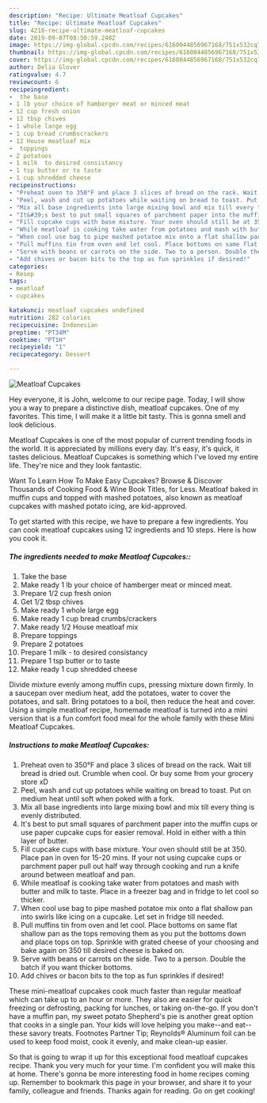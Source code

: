 ```yaml
---
description: "Recipe: Ultimate Meatloaf Cupcakes"
title: "Recipe: Ultimate Meatloaf Cupcakes"
slug: 4218-recipe-ultimate-meatloaf-cupcakes
date: 2019-09-07T08:50:59.248Z
image: https://img-global.cpcdn.com/recipes/6160044856967168/751x532cq70/meatloaf-cupcakes-recipe-main-photo.jpg
thumbnail: https://img-global.cpcdn.com/recipes/6160044856967168/751x532cq70/meatloaf-cupcakes-recipe-main-photo.jpg
cover: https://img-global.cpcdn.com/recipes/6160044856967168/751x532cq70/meatloaf-cupcakes-recipe-main-photo.jpg
author: Delia Glover
ratingvalue: 4.7
reviewcount: 6
recipeingredient:
-  the base
- 1 lb your choice of hamberger meat or minced meat
- 12 cup fresh onion
- 12 tbsp chives
- 1 whole large egg
- 1 cup bread crumbscrackers
- 12 House meatloaf mix
-  toppings
- 2 potatoes
- 1 milk  to desired consistancy
- 1 tsp butter or to taste
- 1 cup shredded cheese
recipeinstructions:
- "Preheat oven to 350°F and place 3 slices of bread on the rack. Wait till bread is dried out. Crumble when cool. Or buy some from your grocery store xD"
- "Peel, wash and cut up potatoes while waiting on bread to toast. Put on medium heat until soft when poked with a fork."
- "Mix all base ingredients into large mixing bowl and mix till every thing is evenly distributed."
- "It&#39;s best to put small squares of parchment paper into the muffin cups or use paper cupcake cups for easier removal. Hold in either with a thin layer of butter."
- "Fill cupcake cups with base mixture. Your oven should still be at 350. Place pan in oven for 15-20 mins. If your not using cupcake cups or parchment paper pull out half way through cooking and run a knife around between meatloaf and pan."
- "While meatloaf is cooking take water from potatoes and mash with butter and milk to taste. Place in a freezer bag and in fridge to let cool so thicker."
- "When cool use bag to pipe mashed potatoe mix onto a flat shallow pan into swirls like icing on a cupcake. Let set in fridge till needed."
- "Pull muffins tin from oven and let cool. Place bottoms on same flat shallow pan as the tops removing them as you put the bottoms down and place tops on top. Sprinkle with grated cheese of your choosing and bake again on 350 till desired cheese is baked on."
- "Serve with beans or carrots on the side. Two to a person. Double the batch if you want thicker bottoms."
- "Add chives or bacon bits to the top as fun sprinkles if desired!"
categories:
- Resep
tags:
- meatloaf
- cupcakes

katakunci: meatloaf cupcakes undefined
nutrition: 282 calories
recipecuisine: Indonesian
preptime: "PT34M"
cooktime: "PT1H"
recipeyield: "1"
recipecategory: Dessert

---
```



![Meatloaf Cupcakes](https://img-global.cpcdn.com/recipes/6160044856967168/751x532cq70/meatloaf-cupcakes-recipe-main-photo.jpg)

Hey everyone, it is John, welcome to our recipe page. Today, I will show you a way to prepare a distinctive dish, meatloaf cupcakes. One of my favorites. This time, I will make it a little bit tasty. This is gonna smell and look delicious.

Meatloaf Cupcakes is one of the most popular of current trending foods in the world. It is appreciated by millions every day. It's easy, it's quick, it tastes delicious. Meatloaf Cupcakes is something which I've loved my entire life. They're nice and they look fantastic.

Want To Learn How To Make Easy Cupcakes? Browse &amp; Discover Thousands of Cooking Food &amp; Wine Book Titles, for Less. Meatloaf baked in muffin cups and topped with mashed potatoes, also known as meatloaf cupcakes with mashed potato icing, are kid-approved.


To get started with this recipe, we have to prepare a few ingredients. You can cook meatloaf cupcakes using 12 ingredients and 10 steps. Here is how you cook it.

##### The ingredients needed to make Meatloaf Cupcakes::

1. Take  the base
1. Make ready 1 lb your choice of hamberger meat or minced meat.
1. Prepare 1/2 cup fresh onion
1. Get 1/2 tbsp chives
1. Make ready 1 whole large egg
1. Make ready 1 cup bread crumbs/crackers
1. Make ready 1/2 House meatloaf mix
1. Prepare  toppings
1. Prepare 2 potatoes
1. Prepare 1 milk - to desired consistancy
1. Prepare 1 tsp butter or to taste
1. Make ready 1 cup shredded cheese


Divide mixture evenly among muffin cups, pressing mixture down firmly. In a saucepan over medium heat, add the potatoes, water to cover the potatoes, and salt. Bring potatoes to a boil, then reduce the heat and cover. Using a simple meatloaf recipe, homemade meatloaf is turned into a mini version that is a fun comfort food meal for the whole family with these Mini Meatloaf Cupcakes. 

##### Instructions to make Meatloaf Cupcakes:

1. Preheat oven to 350°F and place 3 slices of bread on the rack. Wait till bread is dried out. Crumble when cool. Or buy some from your grocery store xD
1. Peel, wash and cut up potatoes while waiting on bread to toast. Put on medium heat until soft when poked with a fork.
1. Mix all base ingredients into large mixing bowl and mix till every thing is evenly distributed.
1. It&#39;s best to put small squares of parchment paper into the muffin cups or use paper cupcake cups for easier removal. Hold in either with a thin layer of butter.
1. Fill cupcake cups with base mixture. Your oven should still be at 350. Place pan in oven for 15-20 mins. If your not using cupcake cups or parchment paper pull out half way through cooking and run a knife around between meatloaf and pan.
1. While meatloaf is cooking take water from potatoes and mash with butter and milk to taste. Place in a freezer bag and in fridge to let cool so thicker.
1. When cool use bag to pipe mashed potatoe mix onto a flat shallow pan into swirls like icing on a cupcake. Let set in fridge till needed.
1. Pull muffins tin from oven and let cool. Place bottoms on same flat shallow pan as the tops removing them as you put the bottoms down and place tops on top. Sprinkle with grated cheese of your choosing and bake again on 350 till desired cheese is baked on.
1. Serve with beans or carrots on the side. Two to a person. Double the batch if you want thicker bottoms.
1. Add chives or bacon bits to the top as fun sprinkles if desired!


These mini-meatloaf cupcakes cook much faster than regular meatloaf which can take up to an hour or more. They also are easier for quick freezing or defrosting, packing for lunches, or taking on-the-go. If you don&#39;t have a muffin pan, my sweet potato Shepherd&#39;s pie is another great option that cooks in a single pan. Your kids will love helping you make--and eat--these savory treats. Footnotes Partner Tip; Reynolds® Aluminum foil can be used to keep food moist, cook it evenly, and make clean-up easier. 

So that is going to wrap it up for this exceptional food meatloaf cupcakes recipe. Thank you very much for your time. I'm confident you will make this at home. There's gonna be more interesting food in home recipes coming up. Remember to bookmark this page in your browser, and share it to your family, colleague and friends. Thanks again for reading. Go on get cooking!
